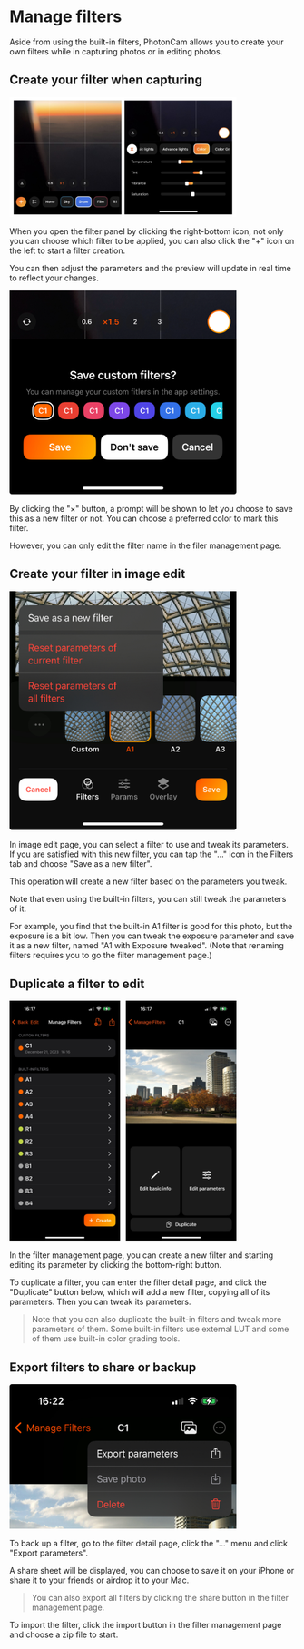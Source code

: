# Manage filters

Aside from using the built-in filters, PhotonCam allows you to create your own filters while in capturing photos or in editing photos.

## Create your filter when capturing

<img src="./Assets/manage_filters_0.jpg" alt="" width="400"/>

When you open the filter panel by clicking the right-bottom icon, not only you can choose which filter to be applied, you can also click the "+" icon on the left to start a filter creation.

You can then adjust the parameters and the preview will update in real time to reflect your changes.

<img src="./Assets/manage_filters_1.jpg" alt="" width="400"/>

By clicking the "×" button, a prompt will be shown to let you choose to save this as a new filter or not. You can choose a preferred color to mark this filter. 

However, you can only edit the filter name in the filer management page.

## Create your filter in image edit

<img src="./Assets/manage_filters_2.jpg" alt="" width="400"/>

In image edit page, you can select a filter to use and tweak its parameters. If you are satisfied with this new filter, you can tap the "..." icon in the Filters tab and choose "Save as a new filter".

This operation will create a new filter based on the parameters you tweak.

Note that even using the built-in filters, you can still tweak the parameters of it. 

For example, you find that the built-in A1 filter is good for this photo, but the exposure is a bit low. Then you can tweak the exposure parameter and save it as a new filter, named "A1 with Exposure tweaked". (Note that renaming filters requires you to go the filter management page.)

## Duplicate a filter to edit

<img src="./Assets/manage_filters_3.jpg" alt="" width="400"/>

In the filter management page, you can create a new filter and starting editing its parameter by clicking the bottom-right button. 

To duplicate a filter, you can enter the filter detail page, and click the "Duplicate" button below, which will add a new filter, copying all of its parameters. Then you can tweak its parameters.

> Note that you can also duplicate the built-in filters and tweak more parameters of them. Some built-in filters use external LUT and some of them use built-in color grading tools.

## Export filters to share or backup

<img src="./Assets/manage_filters_4.jpg" alt="" width="400"/>

To back up a filter, go to the filter detail page, click the "..." menu and click "Export parameters".

A share sheet will be displayed, you can choose to save it on your iPhone or share it to your friends or airdrop it to your Mac.

> You can also export all filters by clicking the share button in the filter management page.

To import the filter, click the import button in the filter management page and choose a zip file to start. 